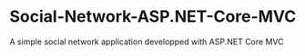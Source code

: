 # Social-Network-ASP.NET-Core-MVC
A simple social network application developped with ASP.NET Core MVC
